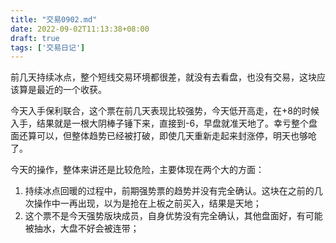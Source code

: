 ```yaml
---
title: "交易0902.md"
date: 2022-09-02T11:13:38+08:00
draft: true
tags: ['交易日记']
---
```


前几天持续冰点，整个短线交易环境都很差，就没有去看盘，也没有交易，这块应该算是最近的一个收获。

今天入手保利联合，这个票在前几天表现比较强势，今天低开高走，在+8的时候入手，结果就是一根大阴棒子锤下来，直接到-6，早盘就准天地了。幸亏整个盘面还算可以，但整体趋势已经被打破，即使几天重新走起来封涨停，明天也够呛了。

今天的操作，整体来讲还是比较危险，主要体现在两个大的方面：

1. 持续冰点回暖的过程中，前期强势票的趋势并没有完全确认。这块在之前的几次操作中一再出现，以为是抢在上板之前买入，结果是天地；
2. 这个票不是今天强势版块成员，自身优势没有完全确认，其他盘面好，有可能被抽水，大盘不好会被连带；



